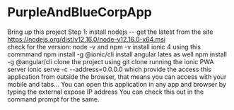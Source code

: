 # PurpleAndBlueCorpApp

Bring up this project 
Step 1:
install nodejs -- get the latest from the site
https://nodejs.org/dist/v12.16.0/node-v12.16.0-x64.msi  
check for the version: node -v and npm -v
install ionic 4 using this commmand
npm install -g @ionic/cli
install angular lates as well
npm install -g @angular/cli
clone the project using git clone
running the ionic PWA server
ionic serve -c --address=0.0.0.0
which provide the access this application from outside the browser, that means you can access with your mobile and tabs...
You can open this application in any app and browser by typing the external expose IP address
You can check this out in the command prompt for the same.
